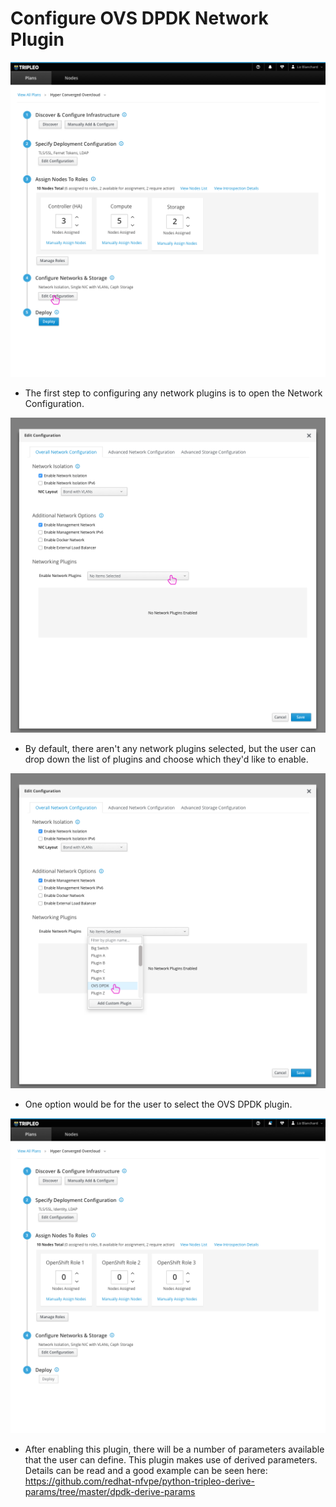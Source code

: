 # Configure OVS DPDK Network Plugin
![deploymentplan](img/DPDK-01-Network-Deployment_Plan.png)
- The first step to configuring any network plugins is to open the Network Configuration.

![editnetworkconfiguration](img/DPDK-02-Network-Edit_Configuration_Modal_Overall.png)
- By default, there aren't any network plugins selected, but the user can drop down the list of plugins and choose which they'd like to enable.

![editnetworkconfiguration2](img/DPDK-03-Network-Edit_Configuration_Modal_Overall2.png)
- One option would be for the user to select the OVS DPDK plugin.

![editnetworkconfiguration3](img/Suggest-Roles-04-New-Roles.png)
- After enabling this plugin, there will be a number of parameters available that the user can define. This plugin makes use of derived parameters. Details can be read and a good example can be seen here:
https://github.com/redhat-nfvpe/python-tripleo-derive-params/tree/master/dpdk-derive-params
